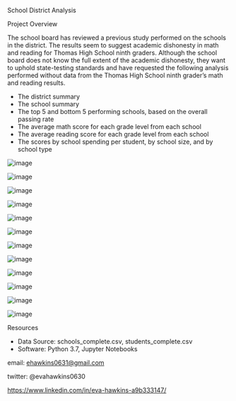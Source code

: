 School District Analysis


Project Overview


The school board has reviewed a previous study performed on the schools in the district. The results seem to suggest academic dishonesty in math and reading for Thomas High School ninth graders. Although the school board does not know the full extent of the academic dishonesty, they want to uphold state-testing standards and have requested the following analysis performed without data from the Thomas High School ninth grader’s math and reading results.


* The district summary
* The school summary
* The top 5 and bottom 5 performing schools, based on the overall passing rate
* The average math score for each grade level from each school
* The average reading score for each grade level from each school
* The scores by school spending per student, by school size, and by school type


![image](https://user-images.githubusercontent.com/101227930/179962591-d8a01283-34e7-46f9-b949-c1de1c1baf0b.png)

![image](https://user-images.githubusercontent.com/101227930/179962665-f8b91c21-132c-48b4-b1cc-7443de442cf7.png)

![image](https://user-images.githubusercontent.com/101227930/179962718-1e9c04ff-3d5e-4e77-b262-a7960dc9ac71.png)

![image](https://user-images.githubusercontent.com/101227930/179962772-ba08100a-82ff-4e47-a6d9-fa4a572c4e59.png)

![image](https://user-images.githubusercontent.com/101227930/179964098-2abbc701-228b-425a-bc0c-84941d55dba2.png)

![image](https://user-images.githubusercontent.com/101227930/179964151-a2dc0645-a0d3-4cce-8769-50fdd567727c.png)

![image](https://user-images.githubusercontent.com/101227930/179962826-3dcca50a-9c51-4eaa-b459-e53ab16511c2.png)

![image](https://user-images.githubusercontent.com/101227930/179962870-9deedc9c-e85b-42d5-b572-916fb355af91.png)

![image](https://user-images.githubusercontent.com/101227930/179962914-9d8806e3-0845-4e35-b58e-e624ae84539e.png)

![image](https://user-images.githubusercontent.com/101227930/179963104-85c556d9-8cc5-42c7-a218-89d0313075d3.png)

![image](https://user-images.githubusercontent.com/101227930/179963161-0054d746-f5c1-4df5-8db7-d1667391cfa4.png)

![image](https://user-images.githubusercontent.com/101227930/179963236-96c97a8a-1663-4581-8109-14bce988afc4.png)



Resources


* Data Source: schools_complete.csv, students_complete.csv
* Software: Python 3.7, Jupyter Notebooks


email:  ehawkins0631@gmail.com

twitter: @evahawkins0630

https://www.linkedin.com/in/eva-hawkins-a9b333147/


